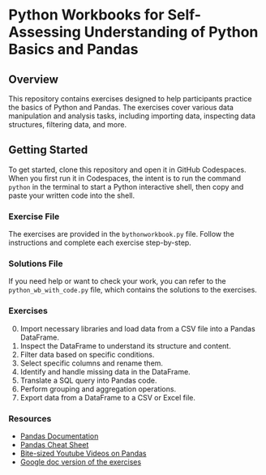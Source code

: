 # Python Workbooks for Self-Assessing Understanding of Python Basics and Pandas

## Overview
This repository contains exercises designed to help participants practice the basics of Python and Pandas. The exercises cover various data manipulation and analysis tasks, including importing data, inspecting data structures, filtering data, and more.

## Getting Started
To get started, clone this repository and open it in GitHub Codespaces. When you first run it in Codespaces, the intent is to run the command `python` in the terminal to start a Python interactive shell, then copy and paste your written code into the shell.

### Exercise File
The exercises are provided in the `bythonworkbook.py` file. Follow the instructions and complete each exercise step-by-step.

### Solutions File
If you need help or want to check your work, you can refer to the `python_wb_with_code.py` file, which contains the solutions to the exercises.

### Exercises
0. Import necessary libraries and load data from a CSV file into a Pandas DataFrame.
1. Inspect the DataFrame to understand its structure and content.
2. Filter data based on specific conditions.
3. Select specific columns and rename them.
4. Identify and handle missing data in the DataFrame.
5. Translate a SQL query into Pandas code.
6. Perform grouping and aggregation operations.
7. Export data from a DataFrame to a CSV or Excel file.

### Resources
- [Pandas Documentation](https://pandas.pydata.org/docs/user_guide/index.html)
- [Pandas Cheat Sheet](https://pandas.pydata.org/Pandas_Cheat_Sheet.pdf)
- [Bite-sized Youtube Videos on Pandas](https://youtube.com/playlist?list=PL5-da3qGB5ICCsgW1MxlZ0Hq8LL5U3u9y&si=ZqMzxzhv1WOcB3Me)
- [Google doc version of the exercises](https://docs.google.com/document/d/1WKbjQoSn_9DCltgNgpYKLnyGp94ERS_9gtCviV-rxww/edit#heading=h.x8f446rxhqs6)
